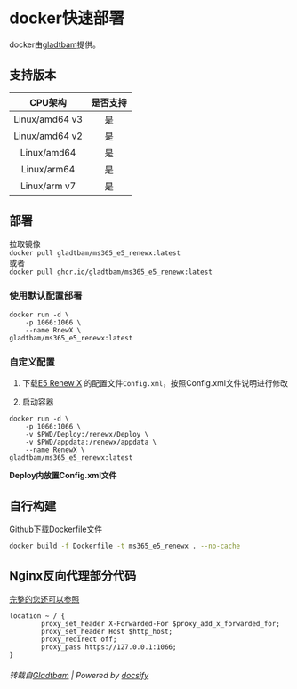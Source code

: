 # docker快速部署

docker由[gladtbam](https://hub.docker.com/r/gladtbam/ms365_e5_renewx)提供。

## 支持版本

| CPU架构 | 是否支持 |
| :------:  | :------: |
| Linux/amd64 v3 | 是 |
| Linux/amd64 v2 | 是 |
| Linux/amd64 | 是 |
| Linux/arm64 | 是 |
| Linux/arm v7 | 是 |

## 部署

拉取镜像  
`docker pull gladtbam/ms365_e5_renewx:latest`  
或者  
`docker pull ghcr.io/gladtbam/ms365_e5_renewx:latest`

### 使用默认配置部署

```
docker run -d \
    -p 1066:1066 \
    --name RnewX \
gladtbam/ms365_e5_renewx:latest
```

### 自定义配置

1. 下载[E5 Renew X](https://sundayrx.lanzoui.com/aW09Lsss75g) 的配置文件`Config.xml`，按照Config.xml文件说明进行修改

2. 启动容器  
```
docker run -d \
    -p 1066:1066 \
    -v $PWD/Deploy:/renewx/Deploy \
    -v $PWD/appdata:/renewx/appdata \
    --name RenewX \
gladtbam/ms365_e5_renewx:latest
```

**Deploy内放置Config.xml文件**  

## 自行构建

[Github下载Dockerfile](https://github.com/Gladtbam/ms365_e5_renewx_docker)文件  

```bash
docker build -f Dockerfile -t ms365_e5_renewx . --no-cache
```

## Nginx反向代理部分代码

[完整的您还可以参照](Nginx-help.md)

```
location ~ / {
        proxy_set_header X-Forwarded-For $proxy_add_x_forwarded_for;
        proxy_set_header Host $http_host;
        proxy_redirect off;
        proxy_pass https://127.0.0.1:1066;
}
```

###### 转载自[Gladtbam](https://github.com/Gladtbam/ms365_e5_renewx/) | Powered by [docsify](https://docsify.js.org/#/zh-cn/) 
